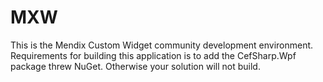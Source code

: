 # MXW

This is the Mendix Custom Widget community development environment.
Requirements for building this application is to add the CefSharp.Wpf package threw NuGet.
Otherwise your solution will not build.